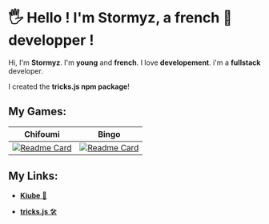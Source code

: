 # 🖐 Hello ! I'm Stormyz, a french 🥖 developper !

Hi, I'm **Stormyz**. I'm **young** and **french**. I love **developement**. i'm a **fullstack** developer.

I created the **tricks.js npm package**!

## My Games:
| Chifoumi | Bingo |
| -------- | ----- |
| [![Readme Card](https://github-readme-stats.vercel.app/api/pin/?username=stormyzio&repo=Chifoumi.js&theme=github_dark)](https://github.com/anuraghazra/github-readme-stats) | [![Readme Card](https://github-readme-stats.vercel.app/api/pin/?username=stormyzio&repo=Bingo.js&theme=github_dark)](https://github.com/anuraghazra/github-readme-stats) |

## My Links:

* [**Kiube** 💎](https://kiube.netlify.app)

* [**tricks.js** 🛠](https://npmjs.com/package/tricks.js)
